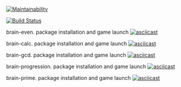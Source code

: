 [![Maintainability](https://api.codeclimate.com/v1/badges/a4466a25feeafa74d822/maintainability)](https://codeclimate.com/github/baseven/project-lvl1-s438/maintainability)

[![Build Status](https://travis-ci.com/baseven/project-lvl1-s438.svg?branch=master)](https://travis-ci.com/baseven/project-lvl1-s438)

brain-even. package installation and game launch
[![asciicast](https://asciinema.org/a/AaWtd5LSUSd7POU4FhdtXrGbC.svg)](https://asciinema.org/a/AaWtd5LSUSd7POU4FhdtXrGbC)

brain-calc. package installation and game launch
[![asciicast](https://asciinema.org/a/kJrnrM19DCYrDxmSsNP1JFSbi.svg)](https://asciinema.org/a/kJrnrM19DCYrDxmSsNP1JFSbi)

brain-gcd. package installation and game launch
[![asciicast](https://asciinema.org/a/yF4439cH7htpfJx4Md077yXS6.svg)](https://asciinema.org/a/yF4439cH7htpfJx4Md077yXS6)

brain-progression. package installation and game launch
[![asciicast](https://asciinema.org/a/Sxj7SkWaUPUvokL7AP5hNA6nQ.svg)](https://asciinema.org/a/Sxj7SkWaUPUvokL7AP5hNA6nQ)

brain-prime. package installation and game launch
[![asciicast](https://asciinema.org/a/JFTLr9mqWhqO0MD4JlssCKkUP.svg)](https://asciinema.org/a/JFTLr9mqWhqO0MD4JlssCKkUP)
